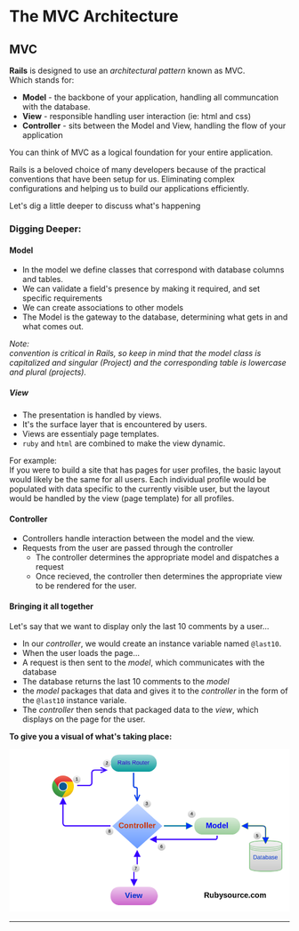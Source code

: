 # The MVC Architecture 

## MVC

**Rails** is designed to use an *architectural pattern* known as MVC.  
Which stands for:

- **Model** - the backbone of your application, handling all communcation with the database.
- **View** - responsible handling user interaction (ie: html and css)
- **Controller** - sits between the Model and View, handling the flow of your application

You can think of MVC as a logical foundation for your entire application.

Rails is a beloved choice of many developers because of the practical conventions that have been setup for us. Eliminating complex configurations and helping us to build our applications efficiently. 

Let's dig a little deeper to discuss what's happening

### Digging Deeper:

#### Model

- In the model we define classes that correspond with database columns and tables.  
- We can validate a field's presence by making it required, and set specific requirements
- We can create associations to other models 
- The Model is the gateway to the database, determining what gets in and what comes out.  

*Note: <br>convention is critical in Rails, so keep in mind that the model class is capitalized and singular (Project) and the corresponding table is lowercase and plural (projects).*

 

##### View

- The presentation is handled by views. 
- It's the surface layer that is encountered by users.  
- Views are essentialy page templates.  
- `ruby` and `html` are combined to make the view dynamic.  

For example: <br> If you were to build a site that has pages for user profiles, the basic layout would likely be the same for all users. Each individual profile would be populated with data specific to the currently visible user, but the layout would be handled by the view (page template) for all profiles. 

 

#### Controller

- Controllers handle interaction between the model and the view.  
- Requests from the user are passed through the controller
	- The controller determines the appropriate model and dispatches a request
	- Once recieved, the controller then determines the appropriate view to be rendered for the user.  

#### Bringing it all together

Let's say that we want to display only the last 10 comments by a user... 

- In our *controller*, we would create an instance variable named `@last10`. 
- When the user loads the page...
- A request is then sent to the *model*, which communicates with the database
- The database returns the last 10 comments to the *model*
- the *model* packages that data and gives it to the *controller* in the form of the `@last10` instance variale. 
- The *controller* then sends that packaged data to the *view*, which displays on the page for the user.


**To give you a visual of what's taking place:**

![](mvc.png)  

- - - -

